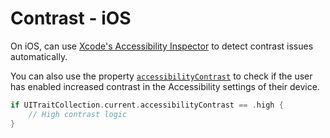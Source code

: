 # Contrast - iOS

On iOS, can use [Xcode's Accessibility Inspector](https://developer.apple.com/library/archive/documentation/Accessibility/Conceptual/AccessibilityMacOSX/OSXAXTestingApps.html) to detect contrast issues automatically.

You can also use the property [`accessibilityContrast`](https://developer.apple.com/documentation/uikit/uiaccessibilitycontrast) to check if the user has enabled increased contrast in the Accessibility settings of their device.

```swift
if UITraitCollection.current.accessibilityContrast == .high {
    // High contrast logic
}
```
